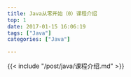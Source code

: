 ```yaml
---
title: Java从零开始（0）课程介绍
top: 1
date: 2017-01-15 16:06:19
tags: ["Java"]
categories: ["Java"]

---
```


{{< include "/post/java/课程介绍.md" >}}

